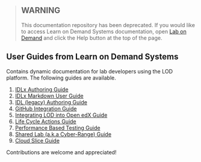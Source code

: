 >## WARNING
>
>This documentation repository has been deprecated. If you would like to access Learn on Demand Systems documentation, open [Lab on Demand](https://www.labondemand.com) and click the Help button at the top of the page.

## User Guides from Learn on Demand Systems
Contains dynamic documentation for lab developers using the LOD platform.  The following guides are available.

1. [IDLx Authoring Guide](https://labondemand.com/Help/?caller=%2FAdmin&src=https%3A%2F%2Fraw.githubusercontent.com%2FLearnOnDemandSystems%2Fdocs%2Fmaster%2Fguides%2Fidl2%2Fidlv2-authoring-guide-and-best-practice.md)
1. [IDLx Markdown User Guide](https://labondemand.com/Help?snap=1&caller=%2FLabProfile%2FEditInstructions%2F38658&src=https%3A%2F%2Fraw.githubusercontent.com%2FLearnOnDemandSystems%2Fdocs%2Fmaster%2Fguides%2Fidl2%2Fmarkdown-user-guide.md)
1. [IDL (legacy) Authoring Guide](https://labondemand.com/Help/?caller=%2FAdmin&src=https%3A%2F%2Fraw.githubusercontent.com%2FLearnOnDemandSystems%2Fdocs%2Fmaster%2Fguides%2Fidl%2Fidlv3.md)
1. [GitHub Integration Guide](https://labondemand.com/Help/?caller=%2FAdmin&src=https%3A%2F%2Fraw.githubusercontent.com%2FLearnOnDemandSystems%2Fdocs%2Fmaster%2Fguides%2Fgithub-integration%2Fgithub-integration.md)
1. [Integrating LOD into Open edX Guide](https://labondemand.com/Help/?caller=%2FAdmin&src=https%3A%2F%2Fraw.githubusercontent.com%2FLearnOnDemandSystems%2Fdocs%2Fmaster%2Fguides%2Flti%2Flod-lti.md)
1. [Life Cycle Actions Guide](https://labondemand.com/Help/?caller=%2FAdmin&src=https%3A%2F%2Fraw.githubusercontent.com%2FLearnOnDemandSystems%2Fdocs%2Fmaster%2Fguides%2Flca%2Flife-cycle-actions-guide.md)
1. [Performance Based Testing Guide](https://labondemand.com/Help/?caller=%2FAdmin&src=https%3A%2F%2Fraw.githubusercontent.com%2FLearnOnDemandSystems%2Fdocs%2Fmaster%2Fguides%2Fpbt%2Flodpbtguide.md)
1. [Shared Lab (a.k.a Cyber-Range) Guide](https://labondemand.com/Help/?caller=%2FAdmin&src=https%3A%2F%2Fraw.githubusercontent.com%2FLearnOnDemandSystems%2Fdocs%2Fmaster%2Fguides%2Fsl%2Fsharedlabs.md)
1. [Cloud Slice Guide](https://labondemand.com/Help/?caller=%2FAdmin&src=https%3A%2F%2Fraw.githubusercontent.com%2FLearnOnDemandSystems%2Fdocs%2Fmaster%2Fguides%2Fcloud-slice%2Fcloud-slice.md)

Contributions are welcome and appreciated!
